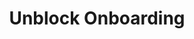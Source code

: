 ---
title: Unblock Onboarding
api:
  file: recipients.json
  operationId: unblock-onboarding
deprecated: false
hidden: false
link:
  new_tab: false
metadata:
  robots: index
---